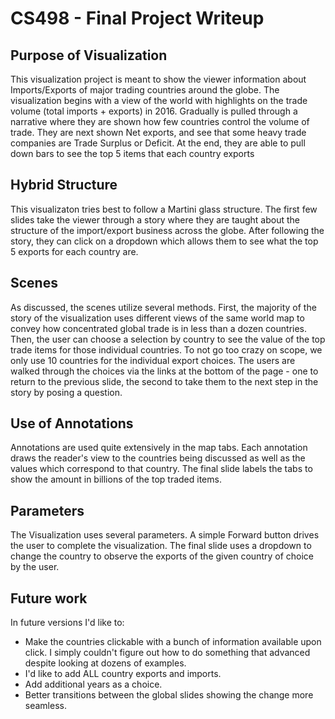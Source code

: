 # CS498 - Final Project Writeup
## Purpose of Visualization
This visualization project is meant to show the viewer information about Imports/Exports of major trading countries around the globe.  The visualization begins with a view of the world with highlights on the trade volume (total imports + exports) in 2016.  Gradually is pulled through a narrative where they are shown how few countries control the volume of trade.  They are next shown Net exports, and see that some heavy trade companies are Trade Surplus or Deficit.  At the end, they are able to pull down bars to see the top 5 items that each country exports

## Hybrid Structure
This visualizaton tries best to follow a Martini glass structure.  The first few slides take the viewer through a story where they are taught about the structure of the import/export business across the globe.  After following the story, they can click on a dropdown which allows them to see what the top 5 exports for each country are.  

## Scenes
As discussed, the scenes utilize several methods. First, the majority of the story of the visualization uses different views of the same world map to convey how concentrated global trade is in less than a dozen countries.  Then, the user can choose a selection by country to see the value of the top trade items for those individual countries.  To not go too crazy on scope, we only use 10 countries for the individual export choices.  The users are walked through the choices via the links at the bottom of the page - one to return to the previous slide, the second to take them to the next step in the story by posing a question.

## Use of Annotations
Annotations are used quite extensively in the map tabs.  Each annotation draws the reader's view to the countries being discussed as well as the values which correspond to that country. The final slide labels the tabs to show the amount in billions of the top traded items.

## Parameters
The Visualization uses several parameters.  A simple Forward button drives the user to complete the visualization.  The final slide uses a dropdown to change the country to observe the exports of the given country of choice by the user.

## Future work
In future versions I'd like to:
* Make the countries clickable with a bunch of information available upon click.  I simply couldn't figure out how to do something that advanced despite looking at dozens of examples.
* I'd like to add ALL country exports and imports.
* Add additional years as a choice.
* Better transitions between the global slides showing the change more seamless.
